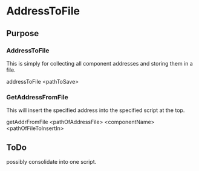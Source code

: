 # AddressToFile

## Purpose

### AddressToFile
This is simply for collecting all component addresses and storing them in a file.

addressToFile \<pathToSave>

### GetAddressFromFile
This will insert the specified address into the specified script at the top.

getAddrFromFile \<pathOfAddressFile> \<componentName> \<pathOfFileToInsertIn>

## ToDo
possibly consolidate into one script.